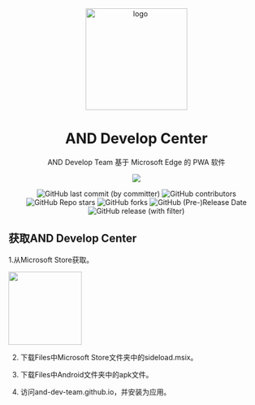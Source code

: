 <div align="center">
    <img align="center" src="https://and-dev-team.github.io/img/team.svg" alt="logo" width="200">
    <h1 align="center">AND Develop Center</h1>
    <p align="center">AND Develop Team 基于 Microsoft Edge 的 PWA 软件</p>
    <p align="center">
        <img src="https://and-dev-team.github.io/img/team3.svg"/>
    </p>
    <img alt="GitHub last commit (by committer)" src="https://img.shields.io/github/last-commit/AND-Dev-Team/AND-Develop-Center">
    <img alt="GitHub contributors" src="https://img.shields.io/github/contributors/AND-Dev-Team/AND-Develop-Center">
    <img alt="GitHub Repo stars" src="https://img.shields.io/github/stars/AND-Dev-Team/AND-Develop-Center">
    <img alt="GitHub forks" src="https://img.shields.io/github/forks/AND-Dev-Team/AND-Develop-Center">
    <img alt="GitHub (Pre-)Release Date" src="https://img.shields.io/github/release-date-pre/AND-Dev-Team/AND-Develop-Center">
    <img alt="GitHub release (with filter)" src="https://img.shields.io/github/v/release/AND-Dev-Team/AND-Develop-Center">
    </br>
</div>


    
## 获取AND Develop Center

1.从Microsoft Store获取。<p align="left">
  <a title="Get from Microsoft Store" href="https://apps.microsoft.com/store/detail/and-develop-center/9MZN3SPB8NS5" target="_blank">
    <picture>
      <source srcset="https://get.microsoft.com/images/en-US%20light.svg" media="(prefers-color-scheme: dark)" />
      <source srcset="https://get.microsoft.com/images/en-US%20dark.svg" media="(prefers-color-scheme: light), (prefers-color-scheme: no-preference)" />
      <img src="https://get.microsoft.com/images/en-US%20dark.svg" width=144 />
    </picture>
  </a>
</p>

2. 下载Files中Microsoft Store文件夹中的sideload.msix。

3. 下载Files中Android文件夹中的apk文件。

4. 访问and-dev-team.github.io，并安装为应用。


